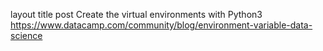 layout	title
post Create the virtual environments with Python3
https://www.datacamp.com/community/blog/environment-variable-data-science
